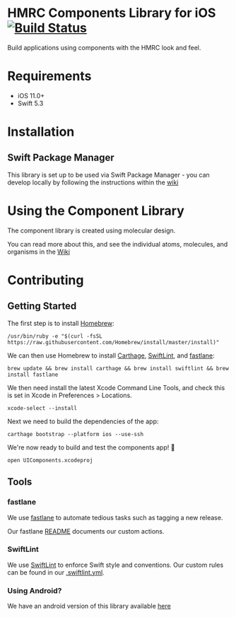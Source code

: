 # HMRC Components Library for iOS [![Build Status](https://app.bitrise.io/app/1da484f90414ee0e/status.svg?token=O_OY6ORsuhaK7pYIwSr1bQ&branch=master)](https://app.bitrise.io/app/1da484f90414ee0e)

Build applications using components with the HMRC look and feel.

# Requirements

- iOS 11.0+
- Swift 5.3

# Installation

## Swift Package Manager
This library is set up to be used via Swift Package Manager - you can develop locally by following the instructions within the [wiki](https://github.com/hmrc/ios-components/wiki/Developing-with-the-Component-Library)


# Using the Component Library

The component library is created using molecular design. 

You can read more about this, and see the individual atoms, molecules, and organisms in the [Wiki](https://github.com/hmrc/ios-components/wiki)


# Contributing

## Getting Started

The first step is to install [Homebrew](https://brew.sh):

```
/usr/bin/ruby -e "$(curl -fsSL https://raw.githubusercontent.com/Homebrew/install/master/install)"
```

We can then use Homebrew to install [Carthage](#carthage), [SwiftLint](#swiftlint), and [fastlane](#fastlane):

```
brew update && brew install carthage && brew install swiftlint && brew install fastlane
```

We then need install the latest Xcode Command Line Tools, and check this is set in Xcode in Preferences > Locations.

```
xcode-select --install
```

Next we need to build the dependencies of the app:

```
carthage bootstrap --platform ios --use-ssh
```

We're now ready to build and test the components app! 🎉

```
open UIComponents.xcodeproj
```

## Tools

### fastlane

We use [fastlane](https://docs.fastlane.tools/getting-started/ios) to automate tedious tasks such as tagging a new release.

Our fastlane [README](https://github.com/hmrc/ios-components/tree/master/fastlane) documents our custom actions.

### SwiftLint

We use [SwiftLint](https://github.com/realm/SwiftLint) to enforce Swift style and conventions. Our custom rules can be found in our [.swiftlint.yml](https://github.com/hmrc/ios-components/blob/master/.swiftlint.yml).


### Using Android?
We have an android version of this library available [here](https://github.com/hmrc/android-components/) 
